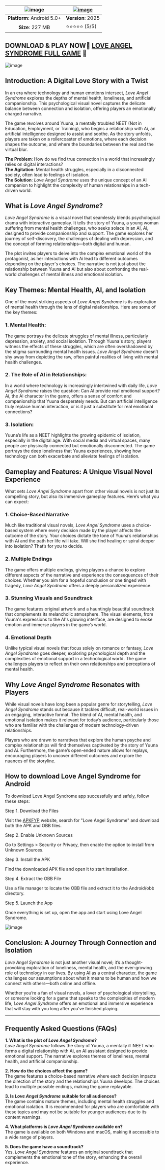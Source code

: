 | ![image](https://github.com/user-attachments/assets/11f3d281-77e7-4c09-ae9f-55038a1a636c) | [![image](https://github.com/user-attachments/assets/c3e96cc3-c630-4a43-ae29-ead3b3e143d1)](https://apkfyp.com/love-angel-syndrome.html) |
|:-------------------------------------------------:|-----------------------|
| **Platform**: Android 5.0+                       | **Version**: 2025      |
| **Size**: 227 MB                                  | ⭐⭐⭐⭐⭐ (5/5) |


## DOWNLOAD & PLAY NOW🧚 [LOVE ANGEL SYNDROME FULL GAME](https://apkfyp.com/love-angel-syndrome.html) 🧚

![image](https://github.com/user-attachments/assets/827a8137-09ab-4f6d-bebb-6613e0d3c76b)

## Introduction: A Digital Love Story with a Twist

In an era where technology and human emotions intersect, *Love Angel Syndrome* explores the depths of mental health, loneliness, and artificial companionship. This psychological visual novel captures the delicate balance between connection and isolation, offering players an emotionally charged narrative. 

The game revolves around Yuuna, a mentally troubled NEET (Not in Education, Employment, or Training), who begins a relationship with Ai, an artificial intelligence designed to assist and soothe. As the story unfolds, players are taken on a rollercoaster of emotions, where each decision shapes the outcome, and where the boundaries between the real and the virtual blur. 

**The Problem**: How do we find true connection in a world that increasingly relies on digital interactions?  
**The Agitation**: Mental health struggles, especially in a disconnected society, often lead to feelings of isolation.  
**The Solution**: *Love Angel Syndrome* uses the unique concept of an AI companion to highlight the complexity of human relationships in a tech-driven world.

## What is *Love Angel Syndrome*?

*Love Angel Syndrome* is a visual novel that seamlessly blends psychological drama with interactive gameplay. It tells the story of Yuuna, a young woman suffering from mental health challenges, who seeks solace in an AI, Ai, designed to provide companionship and support. The game explores her journey of self-discovery, the challenges of dealing with depression, and the concept of forming relationships—both digital and human.

The plot invites players to delve into the complex emotional world of the protagonist, as her interactions with Ai lead to different outcomes depending on the player's choices. The narrative is not just about the relationship between Yuuna and Ai but also about confronting the real-world challenges of mental illness and emotional isolation.

## Key Themes: Mental Health, AI, and Isolation

One of the most striking aspects of *Love Angel Syndrome* is its exploration of mental health through the lens of digital relationships. Here are some of the key themes:

### 1. **Mental Health**:  
The game portrays the delicate struggles of mental illness, particularly depression, anxiety, and social isolation. Through Yuuna's story, players witness the effects of these struggles, which are often overshadowed by the stigma surrounding mental health issues. *Love Angel Syndrome* doesn’t shy away from depicting the raw, often painful realities of living with mental health challenges.

### 2. **The Role of AI in Relationships**:  
In a world where technology is increasingly intertwined with daily life, *Love Angel Syndrome* raises the question: Can AI provide real emotional support? Ai, the AI character in the game, offers a sense of comfort and companionship that Yuuna desperately needs. But can artificial intelligence truly replace human interaction, or is it just a substitute for real emotional connections?

### 3. **Isolation**:  
Yuuna’s life as a NEET highlights the growing epidemic of isolation, especially in the digital age. With social media and virtual spaces, many people are physically connected but emotionally disconnected. The game portrays the deep loneliness that Yuuna experiences, showing how technology can both exacerbate and alleviate feelings of isolation.

## Gameplay and Features: A Unique Visual Novel Experience

What sets *Love Angel Syndrome* apart from other visual novels is not just its compelling story, but also its immersive gameplay features. Here’s what you can expect:

### 1. **Choice-Based Narrative**  
Much like traditional visual novels, *Love Angel Syndrome* uses a choice-based system where every decision made by the player affects the outcome of the story. Your choices dictate the tone of Yuuna’s relationships with Ai and the path her life will take. Will she find healing or spiral deeper into isolation? That’s for you to decide.

### 2. **Multiple Endings**  
The game offers multiple endings, giving players a chance to explore different aspects of the narrative and experience the consequences of their choices. Whether you aim for a hopeful conclusion or one tinged with tragedy, *Love Angel Syndrome* offers a deeply personalized experience.

### 3. **Stunning Visuals and Soundtrack**  
The game features original artwork and a hauntingly beautiful soundtrack that complements its melancholic atmosphere. The visual elements, from Yuuna's expressions to the AI's glowing interface, are designed to evoke emotion and immerse players in the game’s world.

### 4. **Emotional Depth**  
Unlike typical visual novels that focus solely on romance or fantasy, *Love Angel Syndrome* goes deeper, exploring psychological depth and the complexities of emotional support in a technological world. The game challenges players to reflect on their own relationships and perceptions of mental health.

## Why *Love Angel Syndrome* Resonates with Players

While visual novels have long been a popular genre for storytelling, *Love Angel Syndrome* stands out because it tackles difficult, real-world issues in an engaging, interactive format. The blend of AI, mental health, and emotional isolation makes it relevant for today’s audience, particularly those who are familiar with the challenges of modern technology-driven relationships.

Players who are drawn to narratives that explore the human psyche and complex relationships will find themselves captivated by the story of Yuuna and Ai. Furthermore, the game’s open-ended nature allows for replays, encouraging players to uncover different outcomes and explore the nuances of the storyline.
## How to download Love Angel Syndrome for Android
To download Love Angel Syndrome app successfully and safely, follow these steps:

Step 1. Download the Files

Visit the [APKFYP](https://apkfyp.com/) website, search for "Love Angel Syndrome" and download both the APK and OBB files.

Step 2. Enable Unknown Sources

Go to Settings > Security or Privacy, then enable the option to install from Unknown Sources.

Step 3. Install the APK

Find the downloaded APK file and open it to start installation.

Step 4. Extract the OBB File

Use a file manager to locate the OBB file and extract it to the Android/obb directory.

Step 5. Launch the App

Once everything is set up, open the app and start using Love Angel Syndrome.

![image](https://github.com/user-attachments/assets/dffd9f7b-9764-4408-aaff-de10d77f2a01)

## Conclusion: A Journey Through Connection and Isolation

*Love Angel Syndrome* is not just another visual novel; it’s a thought-provoking exploration of loneliness, mental health, and the ever-growing role of technology in our lives. By using AI as a central character, the game challenges our assumptions about what it means to be human and how we connect with others—both online and offline. 

Whether you’re a fan of visual novels, a lover of psychological storytelling, or someone looking for a game that speaks to the complexities of modern life, *Love Angel Syndrome* offers an emotional and immersive experience that will stay with you long after you’ve finished playing.

---

## Frequently Asked Questions (FAQs)

**1. What is the plot of *Love Angel Syndrome*?**  
*Love Angel Syndrome* follows the story of Yuuna, a mentally ill NEET who forms a digital relationship with Ai, an AI assistant designed to provide emotional support. The narrative explores themes of loneliness, mental health, and artificial companionship.

**2. How do the choices affect the game?**  
The game features a choice-based narrative where each decision impacts the direction of the story and the relationships Yuuna develops. The choices lead to multiple possible endings, making the game replayable.

**3. Is *Love Angel Syndrome* suitable for all audiences?**  
The game contains mature themes, including mental health struggles and emotional isolation. It is recommended for players who are comfortable with these topics and may not be suitable for younger audiences due to its content warnings.

**4. What platforms is *Love Angel Syndrome* available on?**  
The game is available on both Windows and macOS, making it accessible to a wide range of players.

**5. Does the game have a soundtrack?**  
Yes, *Love Angel Syndrome* features an original soundtrack that complements the emotional tone of the story, enhancing the overall experience.
